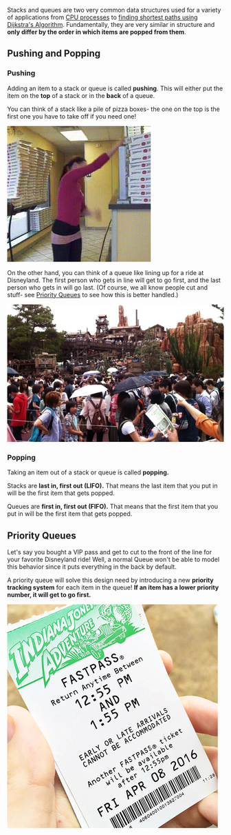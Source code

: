 
Stacks and queues are two very common data structures used for a variety of applications from [CPU processes](https://www.tutorialspoint.com/operating\_system/os\_processes.htm) to [finding shortest paths using Dijkstra's Algorithm](../../algorithms/shortest-paths/dijkstras-algorithm.md). Fundamentally, they are very similar in structure and **only differ by the order in which items are popped from them**.

## Pushing and Popping

### Pushing

Adding an item to a stack or queue is called **pushing**. This will either put the item on the **top** of a stack or in the **back** of a queue.

You can think of a stack like a pile of pizza boxes- the one on the top is the first one you have to take off if you need one!

![](<../../img/assets/image (52).png>)

On the other hand, you can think of a queue like lining up for a ride at Disneyland. The first person who gets in line will get to go first, and the last person who gets in will go last. (Of course, we all know people cut and stuff- see [Priority Queues](stacks-and-queues.md#priority-queues) to see how this is better handled.)

![those lines tho](<../../img/assets/image (54).png>)

### Popping

Taking an item out of a stack or queue is called **popping.**

Stacks are **last in, first out (LIFO).** That means the last item that you put in will be the first item that gets popped.

Queues are **first in, first out (FIFO).** That means that the first item that you put in will be the first item that gets popped.

## Priority Queues

Let's say you bought a VIP pass and get to cut to the front of the line for your favorite Disneyland ride! Well, a normal Queue won't be able to model this behavior since it puts everything in the back by default.

A priority queue will solve this design need by introducing a new **priority** **tracking system** for each item in the queue! **If an item has a lower priority number, it will get to go first.**

![gotta grab those fastpasses yEEt 🎟](<../../img/assets/image (53).png>)
